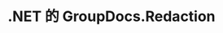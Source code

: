 ---
title: .NET 的 GroupDocs.Redaction
type: docs
weight: 10
url: /zh/net/
description: GroupDocs.Redaction for .NET API References 包含示例、代码片段和 API 文档。 它提供命名空间、类、接口和其他 API 详细信息。
is_root: true
---